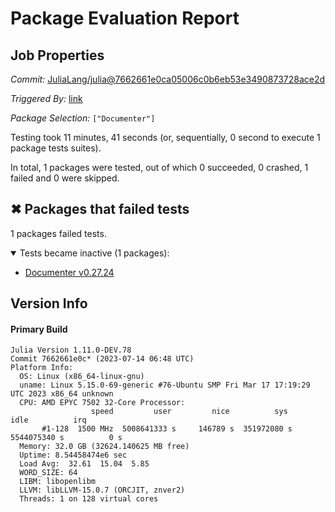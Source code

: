 # Package Evaluation Report

## Job Properties

*Commit:* [JuliaLang/julia@7662661e0ca05006c0b6eb53e3490873728ace2d](https://github.com/JuliaLang/julia/commit/7662661e0ca05006c0b6eb53e3490873728ace2d)

*Triggered By:* [link](https://github.com/JuliaLang/julia/commit/7662661e0ca05006c0b6eb53e3490873728ace2d#commitcomment-121611546)

*Package Selection:* `["Documenter"]`

Testing took 11 minutes, 41 seconds (or, sequentially, 0 second to execute 1 package tests suites).

In total, 1 packages were tested, out of which 0 succeeded, 0 crashed, 1 failed and 0 were skipped.


## ✖ Packages that failed tests

1 packages failed tests.

<details open><summary>Tests became inactive (1 packages):</summary>
<p>


- [Documenter v0.27.24](https://s3.amazonaws.com/julialang-reports/nanosoldier/pkgeval/by_hash/7662661/Documenter.primary.log)

</p>
</details>


## Version Info

#### Primary Build

```
Julia Version 1.11.0-DEV.78
Commit 7662661e0c* (2023-07-14 06:48 UTC)
Platform Info:
  OS: Linux (x86_64-linux-gnu)
  uname: Linux 5.15.0-69-generic #76-Ubuntu SMP Fri Mar 17 17:19:29 UTC 2023 x86_64 unknown
  CPU: AMD EPYC 7502 32-Core Processor: 
                  speed         user         nice          sys         idle          irq
       #1-128  1500 MHz  5008641333 s     146789 s  351972080 s  5544075340 s          0 s
  Memory: 32.0 GB (32624.140625 MB free)
  Uptime: 8.54458474e6 sec
  Load Avg:  32.61  15.04  5.85
  WORD_SIZE: 64
  LIBM: libopenlibm
  LLVM: libLLVM-15.0.7 (ORCJIT, znver2)
  Threads: 1 on 128 virtual cores

```
<!-- Generated on 2023-07-14T08:41:26.581 -->
